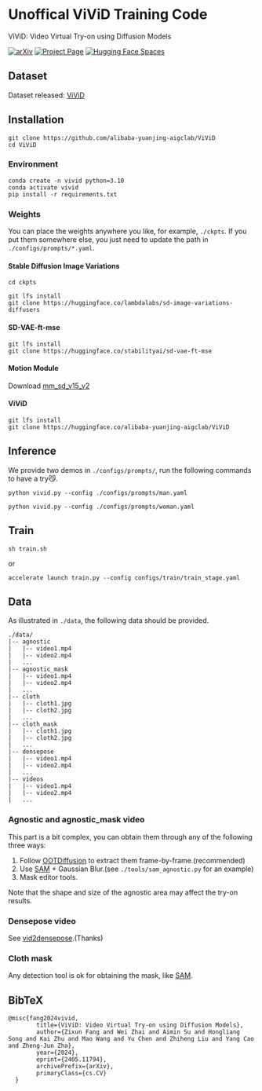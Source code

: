 # Unoffical ViViD Training Code
ViViD: Video Virtual Try-on using Diffusion Models

[![arXiv](https://img.shields.io/badge/arXiv-2405.11794-b31b1b.svg)](https://arxiv.org/abs/2405.11794)
[![Project Page](https://img.shields.io/badge/Project-Website-green)](https://alibaba-yuanjing-aigclab.github.io/ViViD)
[![Hugging Face Spaces](https://img.shields.io/badge/%F0%9F%A4%97%20Hugging%20Face-Models-yellow)](https://huggingface.co/alibaba-yuanjing-aigclab/ViViD)


## Dataset
Dataset released: [ViViD](https://huggingface.co/datasets/alibaba-yuanjing-aigclab/ViViD)

## Installation

```
git clone https://github.com/alibaba-yuanjing-aigclab/ViViD
cd ViViD
```

### Environment
```
conda create -n vivid python=3.10
conda activate vivid
pip install -r requirements.txt  
```

### Weights
You can place the weights anywhere you like, for example, ```./ckpts```. If you put them somewhere else, you just need to update the path in ```./configs/prompts/*.yaml```.


#### Stable Diffusion Image Variations
```
cd ckpts

git lfs install
git clone https://huggingface.co/lambdalabs/sd-image-variations-diffusers
```
#### SD-VAE-ft-mse
```
git lfs install
git clone https://huggingface.co/stabilityai/sd-vae-ft-mse
```
#### Motion Module
Download [mm_sd_v15_v2](https://huggingface.co/guoyww/animatediff/blob/main/mm_sd_v15_v2.ckpt)

#### ViViD
```
git lfs install
git clone https://huggingface.co/alibaba-yuanjing-aigclab/ViViD
```
## Inference
We provide two demos in ```./configs/prompts/```, run the following commands to have a try😼.

```
python vivid.py --config ./configs/prompts/man.yaml

python vivid.py --config ./configs/prompts/woman.yaml
```

## Train

```
sh train.sh
```       
or      
```
accelerate launch train.py --config configs/train/train_stage.yaml 
```       


## Data
As illustrated in ```./data```, the following data should be provided.
```text
./data/
|-- agnostic
|   |-- video1.mp4
|   |-- video2.mp4
|   ...
|-- agnostic_mask
|   |-- video1.mp4
|   |-- video2.mp4
|   ...
|-- cloth
|   |-- cloth1.jpg
|   |-- cloth2.jpg
|   ...
|-- cloth_mask
|   |-- cloth1.jpg
|   |-- cloth2.jpg
|   ...
|-- densepose
|   |-- video1.mp4
|   |-- video2.mp4
|   ...
|-- videos
|   |-- video1.mp4
|   |-- video2.mp4
|   ...
```

### Agnostic and agnostic_mask video
This part is a bit complex, you can obtain them through any of the following three ways:
1. Follow [OOTDiffusion](https://github.com/levihsu/OOTDiffusion) to extract them frame-by-frame.(recommended)
2. Use [SAM](https://github.com/facebookresearch/segment-anything) + Gaussian Blur.(see ```./tools/sam_agnostic.py``` for an example)
3. Mask editor tools.

Note that the shape and size of the agnostic area may affect the try-on results.

### Densepose video
See [vid2densepose](https://github.com/Flode-Labs/vid2densepose).(Thanks)

### Cloth mask
Any detection tool is ok for obtaining the mask, like [SAM](https://github.com/facebookresearch/segment-anything).

## BibTeX
```text
@misc{fang2024vivid,
        title={ViViD: Video Virtual Try-on using Diffusion Models}, 
        author={Zixun Fang and Wei Zhai and Aimin Su and Hongliang Song and Kai Zhu and Mao Wang and Yu Chen and Zhiheng Liu and Yang Cao and Zheng-Jun Zha},
        year={2024},
        eprint={2405.11794},
        archivePrefix={arXiv},
        primaryClass={cs.CV}
  }
```
